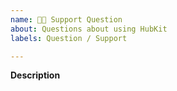 ```yaml
---
name: 👩‍🏫 Support Question
about: Questions about using HubKit
labels: Question / Support 

---
```


**Description**
<!-- A clear and concise description of the problem. Also include what you tried, and any code
snippets if you have them.

Please be patient, it may take some to get a response. Thanks.

Please also note that this project is released with a Contributor Code of Conduct.
By participating in this project you agree to abide by its terms.
The Code of Conduct can be found at https://github.com/park-manager/hubkit/blob/master/CODE_OF_CONDUCT.md.
-->
